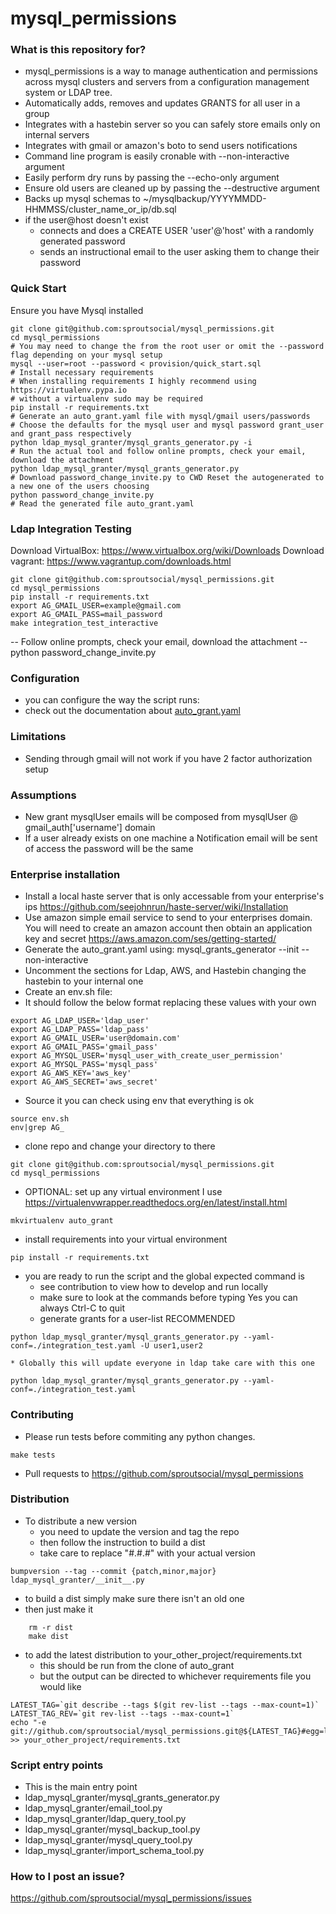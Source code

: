 # mysql_permissions #

### What is this repository for? ###
* mysql_permissions is a way to manage authentication and permissions across mysql clusters and servers from a configuration management system or LDAP tree.
* Automatically adds, removes and updates GRANTS for all user in a group
* Integrates with a hastebin server so you can safely store emails only on internal servers
* Integrates with gmail or amazon's boto to send users notifications
* Command line program is easily cronable with --non-interactive argument
* Easily perform dry runs by passing the --echo-only argument
* Ensure old users are cleaned up by passing the --destructive argument
* Backs up mysql schemas to ~/mysqlbackup/YYYYMMDD-HHMMSS/cluster_name_or_ip/db.sql
* if the user@host doesn't exist
    * connects and does a CREATE USER 'user'@'host' with a randomly generated password
    * sends an instructional email to the user asking them to change their password

### Quick Start ###
Ensure you have Mysql installed
```
git clone git@github.com:sproutsocial/mysql_permissions.git
cd mysql_permissions
# You may need to change the from the root user or omit the --password flag depending on your mysql setup
mysql --user=root --password < provision/quick_start.sql
# Install necessary requirements
# When installing requirements I highly recommend using https://virtualenv.pypa.io
# without a virtualenv sudo may be required
pip install -r requirements.txt
# Generate an auto_grant.yaml file with mysql/gmail users/passwords
# Choose the defaults for the mysql user and mysql password grant_user and grant_pass respectively
python ldap_mysql_granter/mysql_grants_generator.py -i
# Run the actual tool and follow online prompts, check your email, download the attachment
python ldap_mysql_granter/mysql_grants_generator.py
# Download password_change_invite.py to CWD Reset the autogenerated to a new one of the users choosing
python password_change_invite.py
# Read the generated file auto_grant.yaml
```

### Ldap Integration Testing ###
Download VirtualBox: https://www.virtualbox.org/wiki/Downloads
Download vagrant: https://www.vagrantup.com/downloads.html

```
git clone git@github.com:sproutsocial/mysql_permissions.git
cd mysql_permissions
pip install -r requirements.txt
export AG_GMAIL_USER=example@gmail.com
export AG_GMAIL_PASS=mail_password
make integration_test_interactive
```
-- Follow online prompts, check your email, download the attachment --
python password_change_invite.py

### Configuration ###
* you can configure the way the script runs:
* check out the documentation about [auto_grant.yaml](ldap_mysql_granter/templates/auto_grant.yaml.tmpl)

### Limitations ###
* Sending through gmail will not work if you have 2 factor authorization setup

### Assumptions ###
* New grant mysqlUser emails will be composed from mysqlUser @ gmail_auth['username'] domain
* If a user already exists on one machine a Notification email will be sent of access the password will be the same

### Enterprise installation ###
* Install a local haste server that is only accessable from your enterprise's ips https://github.com/seejohnrun/haste-server/wiki/Installation
* Use amazon simple email service to send to your enterprises domain.  You will need to create an amazon account then obtain an application key and secret https://aws.amazon.com/ses/getting-started/
* Generate the auto_grant.yaml using: mysql_grants_generator --init --non-interactive
* Uncomment the sections for Ldap, AWS, and Hastebin changing the hastebin to your internal one
* Create an env.sh file:
* It should follow the below format replacing these values with your own
```
export AG_LDAP_USER='ldap_user'
export AG_LDAP_PASS='ldap_pass'
export AG_GMAIL_USER='user@domain.com'
export AG_GMAIL_PASS='gmail_pass'
export AG_MYSQL_USER='mysql_user_with_create_user_permission'
export AG_MYSQL_PASS='mysql_pass'
export AG_AWS_KEY='aws_key'
export AG_AWS_SECRET='aws_secret'
```
* Source it you can check using env that everything is ok
```
source env.sh
env|grep AG_
```
* clone repo and change your directory to there
```
git clone git@github.com:sproutsocial/mysql_permissions.git
cd mysql_permissions
```
* OPTIONAL: set up any virtual environment I use https://virtualenvwrapper.readthedocs.org/en/latest/install.html
```
mkvirtualenv auto_grant
```
* install requirements into your virtual environment
```
pip install -r requirements.txt
```
* you are ready to run the script and the global expected command is
    * see contribution to view how to develop and run locally
    * make sure to look at the commands before typing Yes you can always Ctrl-C to quit
    * generate grants for a user-list RECOMMENDED
```
python ldap_mysql_granter/mysql_grants_generator.py --yaml-conf=./integration_test.yaml -U user1,user2
```
    * Globally this will update everyone in ldap take care with this one
```
python ldap_mysql_granter/mysql_grants_generator.py --yaml-conf=./integration_test.yaml
```

### Contributing ###
* Please run tests before commiting any python changes.
```
make tests
```
* Pull requests to https://github.com/sproutsocial/mysql_permissions

### Distribution ###
* To distribute a new version
    * you need to update the version and tag the repo
    * then follow the instruction to build a dist
    * take care to replace "#.#.#" with your actual version
```
bumpversion --tag --commit {patch,minor,major} ldap_mysql_granter/__init__.py
```
* to build a dist simply make sure there isn't an old one
* then just make it
```
    rm -r dist
    make dist
```
* to add the latest distribution to your_other_project/requirements.txt
    * this should be run from the clone of auto_grant
    * but the output can be directed to whichever requirements file you would like
```
LATEST_TAG=`git describe --tags $(git rev-list --tags --max-count=1)`
LATEST_TAG_REV=`git rev-list --tags --max-count=1`
echo "-e git://github.com/sproutsocial/mysql_permissions.git@${LATEST_TAG}#egg=ldap_mysql_granter=${LATEST_TAG_REV}" >> your_other_project/requirements.txt
```

### Script entry points ###
* This is the main entry point
* ldap_mysql_granter/mysql_grants_generator.py
* ldap_mysql_granter/email_tool.py
* ldap_mysql_granter/ldap_query_tool.py
* ldap_mysql_granter/mysql_backup_tool.py
* ldap_mysql_granter/mysql_query_tool.py
* ldap_mysql_granter/import_schema_tool.py

### How to I post an issue? ###
https://github.com/sproutsocial/mysql_permissions/issues
